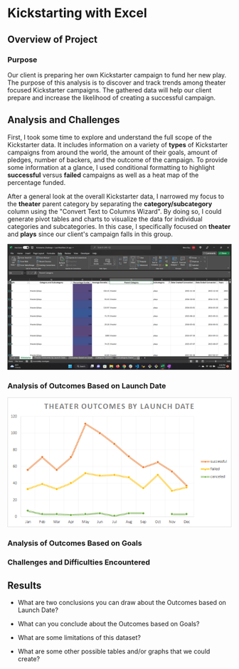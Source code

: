 # Kickstarting with Excel

## Overview of Project

### Purpose

Our client is preparing her own Kickstarter campaign to fund her new play. The purpose of this analysis is to discover and track trends among theater focused Kickstarter campaigns.  The gathered data will help our client prepare and increase the likelihood of creating a successful campaign.

## Analysis and Challenges

First, I took some time to explore and understand the full scope of the Kickstarter data. It includes information on a variety of **types** of Kickstarter campaigns from around the world, the amount of their goals, amount of pledges, number of backers, and the outcome of the campaign.  To provide some information at a glance, I used conditional formatting to highlight **successful** versus **failed** campaigns as well as a heat map of the percentage funded.

After a general look at the overall Kickstarter data, I narrowed my focus to the **theater** parent category by separating the **category/subcategory** column using the "Convert Text to Columns Wizard". By doing so, I could generate pivot tables and charts to visualize the data for individual categories and subcategories. In this case, I specifically focused on **theater** and **plays** since our client's campaign falls in this group.

![Category/Subcategory Separation](https://github.com/ChallahBack83/kickstarter-analysis/blob/main/resources/Text_to_Columns.png)

### Analysis of Outcomes Based on Launch Date



![Outcomes Based on Launch Date](https://github.com/ChallahBack83/kickstarter-analysis/blob/main/resources/Theater_Outcomes_vs_Launch.png)

### Analysis of Outcomes Based on Goals


### Challenges and Difficulties Encountered

## Results

- What are two conclusions you can draw about the Outcomes based on Launch Date?

- What can you conclude about the Outcomes based on Goals?

- What are some limitations of this dataset?

- What are some other possible tables and/or graphs that we could create?
